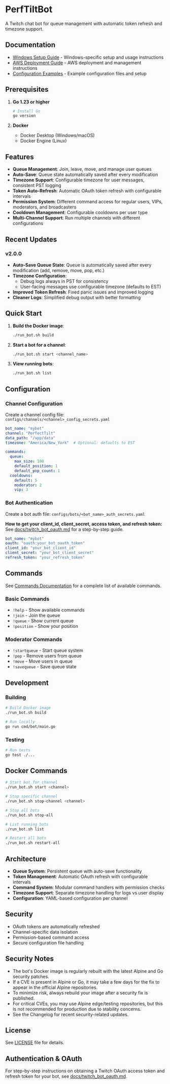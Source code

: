 # PerfTiltBot

A Twitch chat bot for queue management with automatic token refresh and timezone support.

## Documentation

- [Windows Setup Guide](docs/windows.md) - Windows-specific setup and usage instructions
- [AWS Deployment Guide](docs/aws.md) - AWS deployment and management instructions
- [Configuration Examples](configs/examples/README.md) - Example configuration files and setup

## Prerequisites

1. **Go 1.23 or higher**
   ```bash
   # Install Go
   go version
   ```

2. **Docker**
   - Docker Desktop (Windows/macOS)
   - Docker Engine (Linux)

## Features

- **Queue Management**: Join, leave, move, and manage user queues
- **Auto-Save**: Queue state automatically saved after every modification
- **Timezone Support**: Configurable timezone for user messages, consistent PST logging
- **Token Auto-Refresh**: Automatic OAuth token refresh with configurable intervals
- **Permission System**: Different command access for regular users, VIPs, moderators, and broadcasters
- **Cooldown Management**: Configurable cooldowns per user type
- **Multi-Channel Support**: Run multiple channels with different configurations

## Recent Updates

### v2.0.0
- **Auto-Save Queue State**: Queue is automatically saved after every modification (add, remove, move, pop, etc.)
- **Timezone Configuration**: 
  - Debug logs always in PST for consistency
  - User-facing messages use configurable timezone (defaults to EST)
- **Improved Token Refresh**: Fixed panic issues and improved logging
- **Cleaner Logs**: Simplified debug output with better formatting

## Quick Start

1. **Build the Docker image**:
   ```bash
   ./run_bot.sh build
   ```

2. **Start a bot for a channel**:
   ```bash
   ./run_bot.sh start <channel_name>
   ```

3. **View running bots**:
   ```bash
   ./run_bot.sh list
   ```

## Configuration

### Channel Configuration
Create a channel config file: `configs/channels/<channel>_config_secrets.yaml`

```yaml
bot_name: "mybot"
channel: "PerfectTilt"
data_path: "/app/data"
timezone: "America/New_York"  # Optional: defaults to EST

commands:
  queue:
    max_size: 100
    default_position: 1
    default_pop_count: 1
  cooldowns:
    default: 5
    moderator: 2
    vip: 3
```

### Bot Authentication
Create a bot auth file: `configs/bots/<bot_name>_auth_secrets.yaml`

**How to get your client_id, client_secret, access token, and refresh token:**
See [docs/twitch_bot_oauth.md](docs/twitch_bot_oauth.md) for a step-by-step guide.

```yaml
bot_name: "mybot"
oauth: "oauth:your_bot_oauth_token"
client_id: "your_bot_client_id"
client_secret: "your_bot_client_secret"
refresh_token: "your_refresh_token"
```

## Commands

See [Commands Documentation](docs/commands.md) for a complete list of available commands.

### Basic Commands
- `!help` - Show available commands
- `!join` - Join the queue
- `!queue` - Show current queue
- `!position` - Show your position

### Moderator Commands
- `!startqueue` - Start queue system
- `!pop` - Remove users from queue
- `!move` - Move users in queue
- `!savequeue` - Save queue state

## Development

### Building
```bash
# Build Docker image
./run_bot.sh build

# Run locally
go run cmd/bot/main.go
```

### Testing
```bash
# Run tests
go test ./...
```

## Docker Commands

```bash
# Start bot for channel
./run_bot.sh start <channel>

# Stop specific channel
./run_bot.sh stop-channel <channel>

# Stop all bots
./run_bot.sh stop-all

# List running bots
./run_bot.sh list

# Restart all bots
./run_bot.sh restart-all
```

## Architecture

- **Queue System**: Persistent queue with auto-save functionality
- **Token Management**: Automatic OAuth refresh with configurable intervals
- **Command System**: Modular command handlers with permission checks
- **Timezone Support**: Separate timezone handling for logs vs user display
- **Configuration**: YAML-based configuration per channel

## Security

- OAuth tokens are automatically refreshed
- Channel-specific data isolation
- Permission-based command access
- Secure configuration file handling

## Security Notes

- The bot's Docker image is regularly rebuilt with the latest Alpine and Go security patches.
- If a CVE is present in Alpine or Go, it may take a few days for the fix to appear in the official Alpine repositories.
- To minimize risk, always rebuild your image after a security fix is published.
- For critical CVEs, you may use Alpine edge/testing repositories, but this is not recommended for production due to stability concerns.
- See the Changelog for recent security-related updates.

## License

See [LICENSE](LICENSE) file for details.

## Authentication & OAuth

For step-by-step instructions on obtaining a Twitch OAuth access token and refresh token for your bot, see [docs/twitch_bot_oauth.md](docs/twitch_bot_oauth.md). 